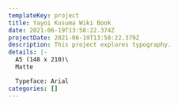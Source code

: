 ```yaml
---
templateKey: project
title: Yayoi Kusuma Wiki Book
date: 2021-06-19T13:58:22.374Z
projectDate: 2021-06-19T13:58:22.379Z
description: This project explores typography.
details: |-
  A5 (148 x 210)\
  Matte

  Typeface: Arial
categories: []
---
```

